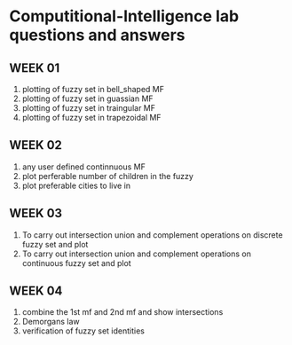# Computitional-Intelligence lab questions and answers
## WEEK 01
1. plotting of fuzzy set in bell_shaped MF
2. plotting of fuzzy set in guassian MF
3. plotting of fuzzy set in traingular MF
4. plotting of fuzzy set in trapezoidal MF
## WEEK 02
1. any user defined continnuous MF
2. plot perferable number of children in the fuzzy
3. plot preferable cities to live in
## WEEK 03
1. To carry out intersection union and complement operations on discrete fuzzy set and plot
2. To carry out intersection union and complement operations on continuous fuzzy set and plot
## WEEK 04
1. combine the 1st mf and 2nd mf and show intersections
2. Demorgans law
3. verification of fuzzy set identities
